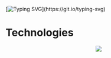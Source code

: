 
[![Typing SVG](https://readme-typing-svg.demolab.com?font=Sans&pause=1000&color=EAC117&width=435&separator=%3C&lines=Hello+World%2C+I+am+%7BCan+Aran%7D;)](https://git.io/typing-svg)





# Technologies

<p align="center">
  <a href="https://skillicons.dev">
    <img src="https://skillicons.dev/icons?i=html,css,bootstrap,javascript,typescript,react,nodejs,express,java,spring,mysql,sequelize,mongo,git,postman" />
  </a>
</p>
